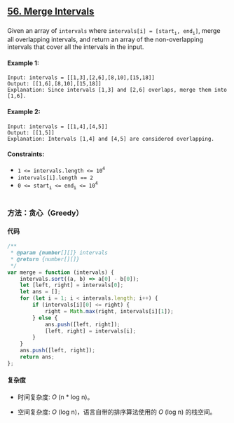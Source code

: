 ## [56. Merge Intervals](https://leetcode.com/problems/merge-intervals/)

###

Given an array of `intervals` where `intervals[i] = [start`<sub>`i`</sub>`, end`<sub>`i`</sub>`]`, merge all overlapping intervals, and return an array of the non-overlapping intervals that cover all the intervals in the input.

#### Example 1:

```
Input: intervals = [[1,3],[2,6],[8,10],[15,18]]
Output: [[1,6],[8,10],[15,18]]
Explanation: Since intervals [1,3] and [2,6] overlaps, merge them into [1,6].
```

#### Example 2:

```
Input: intervals = [[1,4],[4,5]]
Output: [[1,5]]
Explanation: Intervals [1,4] and [4,5] are considered overlapping.
```

#### Constraints:

-   `1 <= intervals.length <= 10`<sup>`4`</sup>
-   `intervals[i].length == 2`
-   `0 <= start`<sub>`i`</sub>` <= end`<sub>`i`</sub>` <= 10`<sup>`4`</sup>

#

### 方法：贪心（Greedy）

#### 代码

```javascript
/**
 * @param {number[][]} intervals
 * @return {number[][]}
 */
var merge = function (intervals) {
    intervals.sort((a, b) => a[0] - b[0]);
    let [left, right] = intervals[0];
    let ans = [];
    for (let i = 1; i < intervals.length; i++) {
        if (intervals[i][0] <= right) {
            right = Math.max(right, intervals[i][1]);
        } else {
            ans.push([left, right]);
            [left, right] = intervals[i];
        }
    }
    ans.push([left, right]);
    return ans;
};
```

#### 复杂度

-   时间复杂度: _O_ (n \* log n)。

-   空间复杂度: _O_ (log n)，语言自带的排序算法使用的 _O_ (log n) 的栈空间。
